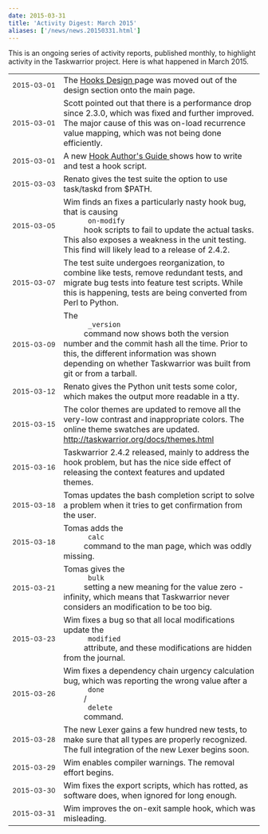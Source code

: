```yaml
---
date: 2015-03-31
title: 'Activity Digest: March 2015'
aliases: ['/news/news.20150331.html']
---
```

<div class="col-md-8 main">
 <div class="row">
  <p>
   This is an ongoing series of activity reports, published monthly,
            to highlight activity in the Taskwarrior project. Here is what
            happened in March 2015.
  </p>
  <table class="table table-striped table-compact">
   <tr>
    <td style="white-space: nowrap;">
     <small>
      2015-03-01
     </small>
    </td>
    <td>
     The
     <a href="/docs/hooks.html">
      Hooks Design
     </a>
     page was moved
                out of the design section onto the main page.
    </td>
   </tr>
   <tr>
    <td>
     <small>
      2015-03-01
     </small>
    </td>
    <td>
     Scott pointed out that there is a performance drop since 2.3.0,
                which was fixed and further improved. The major cause of this
                was on-load recurrence value mapping, which was not being done
                efficiently.
    </td>
   </tr>
   <tr>
    <td>
     <small>
      2015-03-01
     </small>
    </td>
    <td>
     A new
     <a href="/docs/hooks_guide.html">
      Hook Author's Guide
     </a>
     shows how to write and test a hook script.
    </td>
   </tr>
   <tr>
    <td>
     <small>
      2015-03-03
     </small>
    </td>
    <td>
     Renato gives the test suite the option to use task/taskd from
                $PATH.
    </td>
   </tr>
   <tr>
    <td>
     <small>
      2015-03-05
     </small>
    </td>
    <td>
     Wim finds an fixes a particularly nasty hook bug, that is causing
     <code>
      on-modify
     </code>
     hook scripts to fail to update the actual
                tasks. This also exposes a weakness in the unit testing. This
                find will likely lead to a release of 2.4.2.
    </td>
   </tr>
   <tr>
    <td>
     <small>
      2015-03-07
     </small>
    </td>
    <td>
     The test suite undergoes reorganization, to combine like tests,
                remove redundant tests, and migrate bug tests into feature test
                scripts. While this is happening, tests are being converted from
                Perl to Python.
    </td>
   </tr>
   <tr>
    <td>
     <small>
      2015-03-09
     </small>
    </td>
    <td>
     The
     <code>
      _version
     </code>
     command now shows both the version
                number and the commit hash all the time.  Prior to this, the
                different information was shown depending on whether Taskwarrior
                was built from git or from a tarball.
    </td>
   </tr>
   <tr>
    <td>
     <small>
      2015-03-12
     </small>
    </td>
    <td>
     Renato gives the Python unit tests some color, which makes the
                output more readable in a tty.
    </td>
   </tr>
   <tr>
    <td>
     <small>
      2015-03-15
     </small>
    </td>
    <td>
     The color themes are updated to remove all the very-low
                contrast and inappropriate colors. The online theme swatches
                are updated.
     <a href="http://taskwarrior.org/docs/themes.html">
      http://taskwarrior.org/docs/themes.html
     </a>
    </td>
   </tr>
   <tr>
    <td>
     <small>
      2015-03-16
     </small>
    </td>
    <td>
     Taskwarrior 2.4.2 released, mainly to address the hook problem,
                but has the nice side effect of releasing the context features
                and updated themes.
    </td>
   </tr>
   <tr>
    <td>
     <small>
      2015-03-18
     </small>
    </td>
    <td>
     Tomas updates the bash completion script to solve a problem
                when it tries to get confirmation from the user.
    </td>
   </tr>
   <tr>
    <td>
     <small>
      2015-03-18
     </small>
    </td>
    <td>
     Tomas adds the
     <code>
      calc
     </code>
     command to the man page,
                which was oddly missing.
    </td>
   </tr>
   <tr>
    <td>
     <small>
      2015-03-21
     </small>
    </td>
    <td>
     Tomas gives the
     <code>
      bulk
     </code>
     setting a new meaning for
                the value zero - infinity, which means that Taskwarrior never
                considers an modification to be too big.
    </td>
   </tr>
   <tr>
    <td>
     <small>
      2015-03-23
     </small>
    </td>
    <td>
     Wim fixes a bug so that all local modifications update the
     <code>
      modified
     </code>
     attribute, and these modifications are
                hidden from the journal.
    </td>
   </tr>
   <tr>
    <td>
     <small>
      2015-03-26
     </small>
    </td>
    <td>
     Wim fixes a dependency chain urgency calculation bug, which
                was reporting the wrong value after a
     <code>
      done
     </code>
     /
     <code>
      delete
     </code>
     command.
    </td>
   </tr>
   <tr>
    <td>
     <small>
      2015-03-28
     </small>
    </td>
    <td>
     The new Lexer gains a few hundred new tests, to make sure
                that all types are properly recognized. The full integration
                of the new Lexer begins soon.
    </td>
   </tr>
   <tr>
    <td>
     <small>
      2015-03-29
     </small>
    </td>
    <td>
     Wim enables compiler warnings. The removal effort begins.
    </td>
   </tr>
   <tr>
    <td>
     <small>
      2015-03-30
     </small>
    </td>
    <td>
     Wim fixes the export scripts, which has rotted, as software
                does, when ignored for long enough.
    </td>
   </tr>
   <tr>
    <td>
     <small>
      2015-03-31
     </small>
    </td>
    <td>
     Wim improves the on-exit sample hook, which was misleading.
    </td>
   </tr>
  </table>
  <br/>
  <br/>
 </div>
</div>

